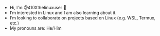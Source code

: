 - Hi, I’m @410Xthelinuxuser 👋
- I’m interested in Linux and I am also learning about it.
- I’m looking to collaborate on projects based on Linux (e.g. WSL, Termux, etc.)
- My pronouns are: He/Him
